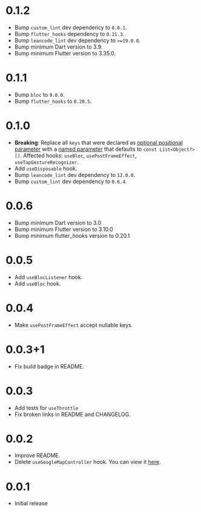 # 0.1.2

- Bump `custom_lint` dev dependency to `0.8.1`.
- Bump `flutter_hooks` dependency to `0.21.3`.
- Bump `leancode_lint` dev dependency to `>=19.0.0`.
- Bump minimum Dart version to 3.9.
- Bump minimum Flutter version to 3.35.0.

# 0.1.1

- Bump `bloc` to `9.0.0`.
- Bump `flutter_hooks` to `0.20.5`.

# 0.1.0

- **Breaking**: Replace all `keys` that were declared as [optional positional parameter](https://dart.dev/language/functions#optional-positional-parameters) with a [named parameter](https://dart.dev/language/functions#named-parameters) that defaults to `const List<Object?>[]`. Affected hooks: `useBloc`, `usePostFrameEffect`, `useTapGestureRecognizer`.
- Add `useDisposable` hook.
- Bump `leancode_lint` dev dependency to `12.0.0`.
- Bump `custom_lint` dev dependency to `0.6.4`.

# 0.0.6

- Bump minimum Dart version to 3.0
- Bump minimum Flutter version to 3.10.0
- Bump minimum flutter_hooks version to 0.20.1

# 0.0.5

- Add `useBlocListener` hook.
- Add `useBloc` hook.

# 0.0.4

- Make `usePostFrameEffect` accept nullable keys.

# 0.0.3+1

- Fix build badge in README.

# 0.0.3

- Add tests for `useThrottle`
- Fix broken links in README and CHANGELOG.

# 0.0.2

- Improve README.
- Delete `useGoogleMapController` hook. You can view it
  [here](https://github.com/leancodepl/flutter_corelibrary/blob/leancode_hooks-v0.0.1/packages/leancode_hooks/lib/src/use_google_map_controller.dart).

# 0.0.1

- Initial release
